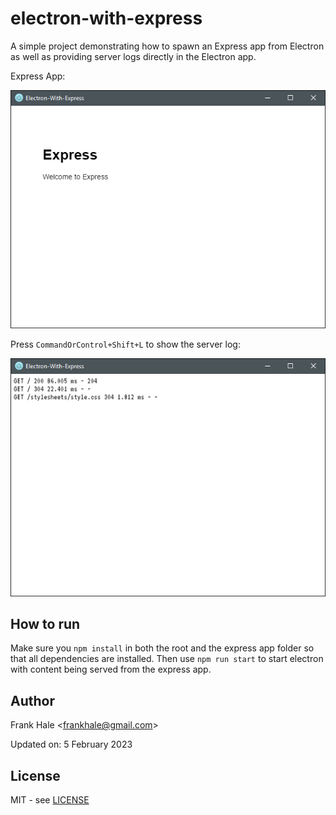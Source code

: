 # electron-with-express

A simple project demonstrating how to spawn an Express app from Electron as well
as providing server logs directly in the Electron app.

Express App:

![Express-App](screenshots/express-app.png)

Press `CommandOrControl+Shift+L` to show the server log:

![Server-Log](screenshots/server-log.png)

## How to run

Make sure you `npm install` in both the root and the express app folder so that
all dependencies are installed. Then use `npm run start` to start electron with
content being served from the express app.

## Author

Frank Hale &lt;frankhale@gmail.com&gt;

Updated on: 5 February 2023

## License

MIT - see [LICENSE](LICENSE)
